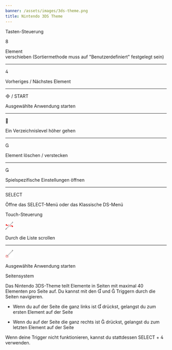```yaml
---
banner: /assets/images/3ds-theme.png
title: Nintendo 3DS Theme
---
```


<div id="button-controls" class="section-title">Tasten-Steuerung</div>
<div class="section-body">
    <div class="button-action-group">
        <p class="button-action button">&#xE079;</p>
        <p class="button-action-text">Element<br>verschieben (Sortiermethode muss auf "Benutzerdefiniert" festgelegt sein)</p>
    </div>
    <hr>
    <div class="button-action-group">
        <p class="button-action button">&#xE07E;</p>
        <p class="button-action-text">Vorheriges / Nächstes Element</p>
    </div>
    <hr>
    <div class="button-action-group">
        <p class="button-action"><span class="button">&#xE000; /</span> START</p>
        <p class="button-action-text">Ausgewählte Anwendung starten</p>
    </div>
    <hr>
    <div class="button-action-group">
        <p class="button-action button">&#xE001;</p>
        <p class="button-action-text">Ein Verzeichnislevel höher gehen</p>
    </div>
    <hr>
    <div class="button-action-group">
        <p class="button-action button">&#xE002;</p>
        <p class="button-action-text">Element löschen / verstecken</p>
    </div>
    <hr>
    <div class="button-action-group">
        <p class="button-action button">&#xE003;</p>
        <p class="button-action-text">Spielspezifische Einstellungen öffnen</p>
    </div>
    <hr>
    <div class="button-action-group">
        <p class="button-action">SELECT</p>
        <p class="button-action-text">Öffne das SELECT-Menü oder das Klassische DS-Menü</p>
    </div>
</div>

<div id="touch-controls" class="section-title">Touch-Steuerung</div>
<div class="section-body">
    <div class="button-action-group">
        <p class="button-action"><img src="/assets/images/left-right.png"></p>
        <p class="button-action-text">Durch die Liste scrollen</p>
    </div>
    <hr>
    <div class="button-action-group">
        <p class="button-action"><img src="/assets/images/tap.png"></p>
        <p class="button-action-text">Ausgewählte Anwendung starten</p>
    </div>
    <!-- <hr>
    <div>
        <p>
            If the Sort Method is set to "Custom", you can drag the icon up to move it.
        </p>
    </div> -->
</div>

<div id="page-system" class="section-title">Seitensystem</div>
<div class="section-body">
    <p>
        Das Nintendo 3DS-Theme teilt Elemente in Seiten mit maximal 40 Elementen pro Seite auf. Du kannst mit den &#xE004; und &#xE005; Triggern durch die Seiten navigieren.
    </p>
    <ul>
        <li><p>Wenn du auf der Seite die ganz links ist &#xE004; drückst, gelangst du zum ersten Element auf der Seite</p></li>
        <li><p>Wenn du auf der Seite die ganz rechts ist &#xE005; drückst, gelangst du zum letzten Element auf der Seite</p></li>
    </ul>
    <p>
        Wenn deine Trigger nicht funktionieren, kannst du stattdessen SELECT + &#xE07E; verwenden.
    </p>
</div>
